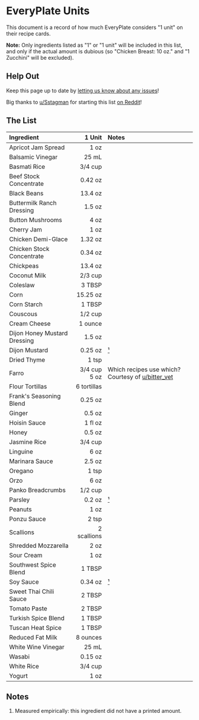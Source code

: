 # EveryPlate Units

This document is a record of how much EveryPlate considers "1 unit" on their recipe cards.

**Note:** Only ingredients listed as "1" or "1 unit" will be included in this list, and
only if the actual amount is dubious (so "Chicken Breast: 10 oz." and "1 Zucchini" will
be excluded).

## Help Out

Keep this page up to date by [letting us know about any issues](https://github.com/eslindsey/everyplate/issues)!

Big thanks to [u/Sstagman](https://www.reddit.com/user/Sstagman/) for starting this list
[on Reddit](https://www.reddit.com/r/everyplate/comments/et0ggm/1_unit/)!

## The List

| Ingredient | 1 Unit | Notes |
|:-----------|-------:|:------|
| Apricot Jam Spread | 1 oz |
| Balsamic Vinegar | 25 mL |
| Basmati Rice | 3/4 cup |
| Beef Stock Concentrate | 0.42 oz |
| Black Beans | 13.4 oz |
| Buttermilk Ranch Dressing | 1.5 oz |
| Button Mushrooms | 4 oz |
| Cherry Jam | 1 oz |
| Chicken Demi-Glace | 1.32 oz |
| Chicken Stock Concentrate | 0.34 oz |
| Chickpeas | 13.4 oz |
| Coconut Milk | 2/3 cup |
| Coleslaw | 3 TBSP |
| Corn | 15.25 oz |
| Corn Starch | 1 TBSP |
| Couscous | 1/2 cup |
| Cream Cheese | 1 ounce |
| Dijon Honey Mustard Dressing | 1.5 oz |
| Dijon Mustard | 0.25 oz | [¹](#notes) |
| Dried Thyme | 1 tsp |
| Farro | 3/4 cup<br/>5 oz | Which recipes use which? Courtesy of [u/bitter_vet](https://www.reddit.com/user/bitter_vet/) |
| Flour Tortillas | 6 tortillas |
| Frank's Seasoning Blend | 0.25 oz |
| Ginger | 0.5 oz |
| Hoisin Sauce | 1 fl oz |
| Honey | 0.5 oz |
| Jasmine Rice | 3/4 cup |
| Linguine | 6 oz |
| Marinara Sauce | 2.5 oz |
| Oregano | 1 tsp |
| Orzo | 6 oz |
| Panko Breadcrumbs | 1/2 cup |
| Parsley | 0.2 oz | [¹](#notes) |
| Peanuts | 1 oz |
| Ponzu Sauce | 2 tsp |
| Scallions | 2 scallions |
| Shredded Mozzarella | 2 oz |
| Sour Cream | 1 oz |
| Southwest Spice Blend | 1 TBSP |
| Soy Sauce | 0.34 oz | [¹](#notes) |
| Sweet Thai Chili Sauce | 2 TBSP |
| Tomato Paste | 2 TBSP |
| Turkish Spice Blend | 1 TBSP |
| Tuscan Heat Spice | 1 TBSP |
| Reduced Fat Milk | 8 ounces |
| White Wine Vinegar | 25 mL |
| Wasabi | 0.15 oz |
| White Rice | 3/4 cup |
| Yogurt | 1 oz |

## Notes

1. Measured empirically: this ingredient did not have a printed amount.

